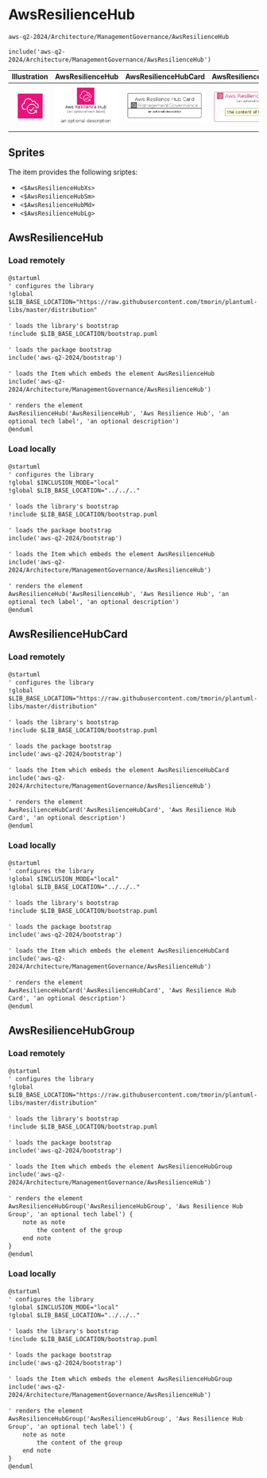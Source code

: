 # AwsResilienceHub


```text
aws-q2-2024/Architecture/ManagementGovernance/AwsResilienceHub
```

```text
include('aws-q2-2024/Architecture/ManagementGovernance/AwsResilienceHub')
```



| Illustration | AwsResilienceHub | AwsResilienceHubCard | AwsResilienceHubGroup |
| :---: | :---: | :---: | :---: |
| ![illustration for Illustration](../../../aws-q2-2024/Architecture/ManagementGovernance/AwsResilienceHub.png) | ![illustration for AwsResilienceHub](../../../aws-q2-2024/Architecture/ManagementGovernance/AwsResilienceHub.Local.png) | ![illustration for AwsResilienceHubCard](../../../aws-q2-2024/Architecture/ManagementGovernance/AwsResilienceHubCard.Local.png) | ![illustration for AwsResilienceHubGroup](../../../aws-q2-2024/Architecture/ManagementGovernance/AwsResilienceHubGroup.Local.png) |



## Sprites
The item provides the following sriptes:

- `<$AwsResilienceHubXs>`
- `<$AwsResilienceHubSm>`
- `<$AwsResilienceHubMd>`
- `<$AwsResilienceHubLg>`





## AwsResilienceHub

### Load remotely
```plantuml
@startuml
' configures the library
!global $LIB_BASE_LOCATION="https://raw.githubusercontent.com/tmorin/plantuml-libs/master/distribution"

' loads the library's bootstrap
!include $LIB_BASE_LOCATION/bootstrap.puml

' loads the package bootstrap
include('aws-q2-2024/bootstrap')

' loads the Item which embeds the element AwsResilienceHub
include('aws-q2-2024/Architecture/ManagementGovernance/AwsResilienceHub')

' renders the element
AwsResilienceHub('AwsResilienceHub', 'Aws Resilience Hub', 'an optional tech label', 'an optional description')
@enduml
```

### Load locally
```plantuml
@startuml
' configures the library
!global $INCLUSION_MODE="local"
!global $LIB_BASE_LOCATION="../../.."

' loads the library's bootstrap
!include $LIB_BASE_LOCATION/bootstrap.puml

' loads the package bootstrap
include('aws-q2-2024/bootstrap')

' loads the Item which embeds the element AwsResilienceHub
include('aws-q2-2024/Architecture/ManagementGovernance/AwsResilienceHub')

' renders the element
AwsResilienceHub('AwsResilienceHub', 'Aws Resilience Hub', 'an optional tech label', 'an optional description')
@enduml
```

## AwsResilienceHubCard

### Load remotely
```plantuml
@startuml
' configures the library
!global $LIB_BASE_LOCATION="https://raw.githubusercontent.com/tmorin/plantuml-libs/master/distribution"

' loads the library's bootstrap
!include $LIB_BASE_LOCATION/bootstrap.puml

' loads the package bootstrap
include('aws-q2-2024/bootstrap')

' loads the Item which embeds the element AwsResilienceHubCard
include('aws-q2-2024/Architecture/ManagementGovernance/AwsResilienceHub')

' renders the element
AwsResilienceHubCard('AwsResilienceHubCard', 'Aws Resilience Hub Card', 'an optional description')
@enduml
```

### Load locally
```plantuml
@startuml
' configures the library
!global $INCLUSION_MODE="local"
!global $LIB_BASE_LOCATION="../../.."

' loads the library's bootstrap
!include $LIB_BASE_LOCATION/bootstrap.puml

' loads the package bootstrap
include('aws-q2-2024/bootstrap')

' loads the Item which embeds the element AwsResilienceHubCard
include('aws-q2-2024/Architecture/ManagementGovernance/AwsResilienceHub')

' renders the element
AwsResilienceHubCard('AwsResilienceHubCard', 'Aws Resilience Hub Card', 'an optional description')
@enduml
```

## AwsResilienceHubGroup

### Load remotely
```plantuml
@startuml
' configures the library
!global $LIB_BASE_LOCATION="https://raw.githubusercontent.com/tmorin/plantuml-libs/master/distribution"

' loads the library's bootstrap
!include $LIB_BASE_LOCATION/bootstrap.puml

' loads the package bootstrap
include('aws-q2-2024/bootstrap')

' loads the Item which embeds the element AwsResilienceHubGroup
include('aws-q2-2024/Architecture/ManagementGovernance/AwsResilienceHub')

' renders the element
AwsResilienceHubGroup('AwsResilienceHubGroup', 'Aws Resilience Hub Group', 'an optional tech label') {
    note as note
        the content of the group
    end note
}
@enduml
```

### Load locally
```plantuml
@startuml
' configures the library
!global $INCLUSION_MODE="local"
!global $LIB_BASE_LOCATION="../../.."

' loads the library's bootstrap
!include $LIB_BASE_LOCATION/bootstrap.puml

' loads the package bootstrap
include('aws-q2-2024/bootstrap')

' loads the Item which embeds the element AwsResilienceHubGroup
include('aws-q2-2024/Architecture/ManagementGovernance/AwsResilienceHub')

' renders the element
AwsResilienceHubGroup('AwsResilienceHubGroup', 'Aws Resilience Hub Group', 'an optional tech label') {
    note as note
        the content of the group
    end note
}
@enduml
```


